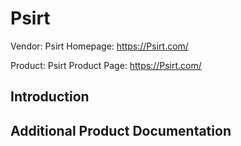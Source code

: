 # Psirt

Vendor: Psirt
Homepage: https://Psirt.com/

Product: Psirt
Product Page: https://Psirt.com/

## Introduction

## Additional Product Documentation